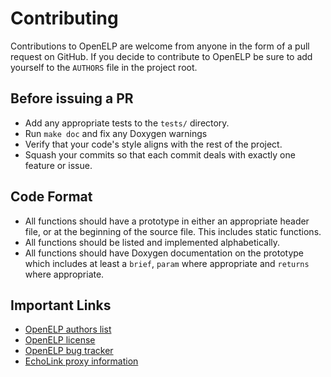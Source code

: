 Contributing
============

Contributions to OpenELP are welcome from anyone in the form of a pull request
on GitHub. If you decide to contribute to OpenELP be sure to add yourself to
the `AUTHORS` file in the project root.

Before issuing a PR
-------------------
* Add any appropriate tests to the `tests/` directory.
* Run `make doc` and fix any Doxygen warnings
* Verify that your code's style aligns with the rest of the project.
* Squash your commits so that each commit deals with exactly one feature or
  issue.

Code Format
-----------
* All functions should have a prototype in either an appropriate header file,
  or at the beginning of the source file. This includes static functions.
* All functions should be listed and implemented alphabetically.
* All functions should have Doxygen documentation on the prototype which
  includes at least a `brief`, `param` where appropriate and `returns` where
  appropriate.

Important Links
---------------
* [OpenELP authors list](https://raw.githubusercontent.com/cottsay/openelp/main/AUTHORS)
* [OpenELP license](https://raw.githubusercontent.com/cottsay/openelp/main/LICENSE)
* [OpenELP bug tracker](https://github.com/cottsay/openelp/issues)
* [EchoLink proxy information](http://www.echolink.org/proxy.htm)
